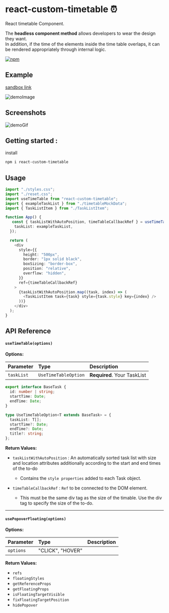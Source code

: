 # react-custom-timetable ⏰

React timetable Component.

The **headless component method** allows developers to wear the design they want.  
In addition, if the time of the elements inside the time table overlaps, it can be rendered appropriately through internal logic.

[![npm](https://img.shields.io/npm/v/react-custom-timetable.svg)](https://www.npmjs.com/package/react-custom-timetable)

## Example

[sandbox link](https://codesandbox.io/p/sandbox/react-custom-timetable-h2pl2y?file=%2Fsrc%2FApp.tsx%3A24%2C68)

![demoImage](reactcustomtimetableDemoImage.png)

## Screenshots

![demoGif](timetablecodepen.gif)

## Getting started :

install

```bash
npm i react-custom-timetable
```

## Usage

```typescript
import "./styles.css";
import "./reset.css";
import useTimeTable from "react-custom-timetable";
import { exampleTaskList } from "./timetableMockData";
import { TaskListItem } from "./TaskListItem";

function App() {
   const { taskListWithAutoPosition, timeTableCallbackRef } = useTimeTable({
    taskList: exampleTaskList,
  });

  return (
    <div
      style={{
        height: "500px",
        border: "1px solid black",
        boxSizing: "border-box",
        position: "relative",
        overflow: "hidden",
      }}
      ref={timeTableCallbackRef}
    >
      {taskListWithAutoPosition.map((task, index) => (
        <TaskListItem task={task} style={task.style} key={index} />
      ))}
    </div>
  );
}
```

## API Reference

#### `useTimeTable(options)`

**Options:**

| Parameter  | Type                 | Description                 |
| :--------- | :------------------- | :-------------------------- |
| `taskList` | `UseTimeTableOption` | **Required**. Your TaskList |

```typescript
export interface BaseTask {
  id: number | string;
  startTime: Date;
  endTime: Date;
}

type UseTimeTableOption<T extends BaseTask> = {
  taskList: T[];
  startTime?: Date;
  endTime?: Date;
  title?: string;
};
```

**Return Values:**

- `taskListWithAutoPosition` : An automatically sorted task list with size and location attributes additionally according to the start and end times of the to-do

  - Contains the `style properties` added to each Task object.

- `timeTableCallbackRef` : `Ref` to be connected to the DOM element.
  - This must be the same div tag as the size of the timable. Use the div tag to specify the size of the to-do.

---

#### `usePopoverFloating(options)`

**Options:**

| Parameter | Type             | Description |
| :-------- | :--------------- | :---------- |
| `options` | "CLICK", "HOVER" |             |

**Return Values:**

- `refs`
- `floatingStyles`
- `getReferenceProps`
- `getFloatingProps`
- `isFloatingTargetVisible`
- `fixFloatingTargetPosition`
- `hidePopover`
